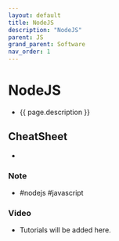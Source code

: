 ```yaml
---
layout: default
title: NodeJS
description: "NodeJS"
parent: JS
grand_parent: Software
nav_order: 1
---
```

# NodeJS
- {{ page.description }}

## CheatSheet
- 

### Note
- #nodejs #javascript 

### Video
- Tutorials will be added here.